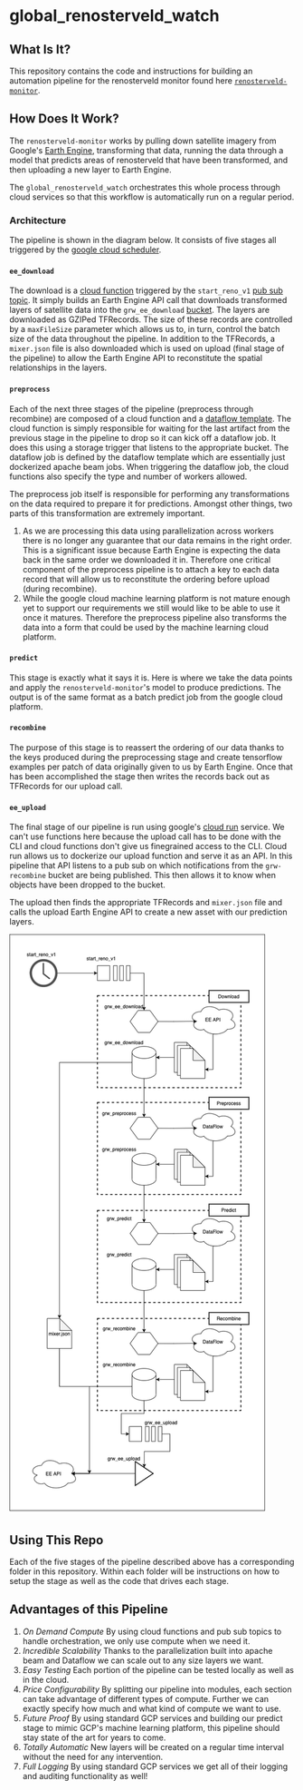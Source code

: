 # global_renosterveld_watch

## What Is It?
This repository contains the code and instructions for building an automation pipeline for the renosterveld monitor found here [`renosterveld-monitor`](https://github.com/GMoncrieff/renosterveld-monitor). 

## How Does It Work?
The `renosterveld-monitor` works by pulling down satellite imagery from Google's [Earth Engine](https://earthengine.google.com/), transforming that data, running the data through a model that predicts areas of renosterveld that have been transformed, and then uploading a new layer to Earth Engine. 

The `global_renosterveld_watch` orchestrates this whole process through cloud services so that this workflow is automatically run on a regular period. 

### Architecture
The pipeline is shown in the diagram below. It consists of five stages all triggered by the [google cloud scheduler](https://cloud.google.com/scheduler/). 

#### `ee_download`
The download is a [cloud function](https://cloud.google.com/functions/) triggered by the `start_reno_v1` [pub sub topic](https://cloud.google.com/pubsub/). It simply builds an Earth Engine API call that downloads transformed layers of satellite data into the `grw_ee_download` [bucket](https://cloud.google.com/storage/). The layers are downloaded as GZIPed TFRecords. The size of these records are controlled by a `maxFileSize` parameter which allows us to, in turn, control the batch size of the data throughout the pipeline. In addition to the TFRecords, a `mixer.json` file is also downloaded which is used on upload (final stage of the pipeline) to allow the Earth Engine API to reconstitute the spatial relationships in the layers. 

#### `preprocess`
Each of the next three stages of the pipeline (preprocess through recombine) are composed of a cloud function and a [dataflow template](https://cloud.google.com/dataflow/docs/concepts/dataflow-templates). The cloud function is simply responsible for waiting for the last artifact from the previous stage in the pipeline to drop so it can kick off a dataflow job. It does this using a storage trigger that listens to the appropriate bucket. The dataflow job is defined by the dataflow template which are essentially just dockerized apache beam jobs. When triggering the dataflow job, the cloud functions also specify the type and number of workers allowed. 

The preprocess job itself is responsible for performing any transformations on the data required to prepare it for predictions. Amongst other things, two parts of this transformation are extremely important.

1. As we are processing this data using parallelization across workers there is no longer any guarantee that our data remains in the right order. This is a significant issue because Earth Engine is expecting the data back in the same order we downloaded it in. Therefore one critical component of the preprocess pipeline is to attach a key to each data record that will allow us to reconstitute the ordering before upload (during recombine). 
2. While the google cloud machine learning platform is not mature enough yet to support our requirements we still would like to be able to use it once it matures. Therefore the preprocess pipeline also transforms the data into a form that could be used by the machine learning cloud platform. 

#### `predict`
This stage is exactly what it says it is. Here is where we take the data points and apply the `renosterveld-monitor`'s model to produce predictions. The output is of the same format as a batch predict job from the google cloud platform.

#### `recombine`
The purpose of this stage is to reassert the ordering of our data thanks to the keys produced during the preprocessing stage and create tensorflow examples per patch of data originally given to us by Earth Engine. Once that has been accomplished the stage then writes the records back out as TFRecords for our upload call.

#### `ee_upload`
The final stage of our pipeline is run using google's [cloud run](https://cloud.google.com/run/) service. We can't use functions here because the upload call has to be done with the CLI and cloud functions don't give us finegrained access to the CLI. Cloud run allows us to dockerize our upload function and serve it as an API. In this pipeline that API listens to a pub sub on which notifications from the `grw-recombine` bucket are being published. This then allows it to know when objects have been dropped to the bucket. 

The upload then finds the appropriate TFRecords and `mixer.json` file and calls the upload Earth Engine API to create a new asset with our prediction layers.

![diagram](drawings/grw_full.png)

## Using This Repo
Each of the five stages of the pipeline described above has a corresponding folder in this repository. Within each folder will be instructions on how to setup the stage as well as the code that drives each stage. 

## Advantages of this Pipeline
1. *On Demand Compute* By using cloud functions and pub sub topics to handle orchestration, we only use compute when we need it.
2. *Incredible Scalability* Thanks to the parallelization built into apache beam and Dataflow we can scale out to any size layers we want.
3. *Easy Testing* Each portion of the pipeline can be tested locally as well as in the cloud.
4. *Price Configurability* By splitting our pipeline into modules, each section can take advantage of different types of compute. Further we can exactly specify how much and what kind of compute we want to use.
5. *Future Proof* By using standard GCP services and building our predict stage to mimic GCP's machine learning platform, this pipeline should stay state of the art for years to come. 
6. *Totally Automatic* New layers will be created on a regular time interval without the need for any intervention. 
7. *Full Logging* By using standard GCP services we get all of their logging and auditing functionality as well!
